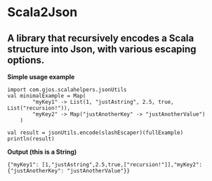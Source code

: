 Scala2Json
==========

A library that recursively encodes a Scala structure into Json, with various escaping options.
----------

**Simple usage example**

	import com.gjos.scalahelpers.jsonUtils
	val minimalExample = Map(
			"myKey1" -> List(1, "justAstring", 2.5, true, List("recursion!")),
			"myKey2" -> Map("justAnotherKey" -> "justAnotherValue")
		)
		
	val result = jsonUtils.encode(slashEscaper)(fullExample)
	println(result)
	
**Output (this is a String)**

	{"myKey1": [1,"justAstring",2.5,true,["recursion!"]],"myKey2": {"justAnotherKey": "justAnotherValue"}}